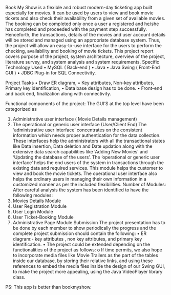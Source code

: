 Book My Show is a flexible and robust modern-day ticketing app built especially for movies. It can be used by users to view and book movie tickets and also check their availability from a given set of available movies. The booking can be completed only once a user a registered and he/she has completed and proceeded with the payment step successfully. Henceforth, the transactions, details of the movies and user account details will be stored and managed using an appropriate database system. Thus, the project will allow an easy-to-use interface for the users to perform the checking, availability and booking of movie tickets. This project report covers purpose of the project, system architecture, overview of the project, literature survey, and system analysis and system requirements.
Specific Technology Used 
•	MySQL ( Back-end ) 
•	Java 
•	Java Swing ( Front-End GUI )
•	JDBC Plug-in for SQL Connectivity.

Project Tasks
•	Draw ER diagram, 
•	Key attributes, Non-key attributes, Primary key identification, 
•	Data base design has to be done. 
•	Front-end and back end, finalization along with connectivity. 

Functional components of the project:
The GUI’S at the top level have been categorized as
1.	Administrative user interface ( Movie Details management)
2.	The operational or generic user interface (User/Client End)
The ‘administrative user interface’ concentrates on the consistent information which needs proper authentication for the data collection. These interfaces help the administrators with all the transactional states like Data insertion, Data deletion and Date updation along with the extensive data search capabilities like ‘Adding New Movies’ and ‘Updating the database of the users’.
The ‘operational or generic user interface’ helps the end users of the system in transactions through the existing data and required services. This module helps the customer to view and book the movie tickets. The operational user interface also helps the ordinary users in managing their own information in a customized manner as per the included flexibilities.
Number of Modules:
After careful analysis the system has been identified to have the following modules:
1.	Movies Details Module
2.	User Registration Module
3.	User Login Module
4.	User Ticket-Booking  Module
5.	Administrative Page Module
Submission  The project presentation has to be done by each member to show periodically the progress and the complete project submission should contain the following:
•	ER diagram:- key attributes , non key attributes, and primary key identification.
•	The project could be extended depending on the functionalities of the project as follows:
o	If time permits, we also hope to incorporate media files like Movie Trailers as the part of the tables inside our database, by storing their relative links, and using these references to embed the media files inside the design of our Swing GUI, to make the project more appealing, using the Java VideoPlayer library class. 

PS: This app is better than bookmyshow.

